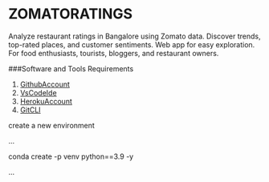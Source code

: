 # ZOMATORATINGS
Analyze restaurant ratings in Bangalore using Zomato data. Discover trends, top-rated places, and customer sentiments. Web app for easy exploration. For food enthusiasts, tourists, bloggers, and restaurant owners.

###Software and Tools Requirements
1. [GithubAccount](https://github.com/)
2. [VsCodeIde](https://code.visualstudio.com/)
3. [HerokuAccount](https://www.heroku.com/)
4. [GitCLI](https://git-scm.com/)


create a new environment

...

conda create -p venv python==3.9 -y

...